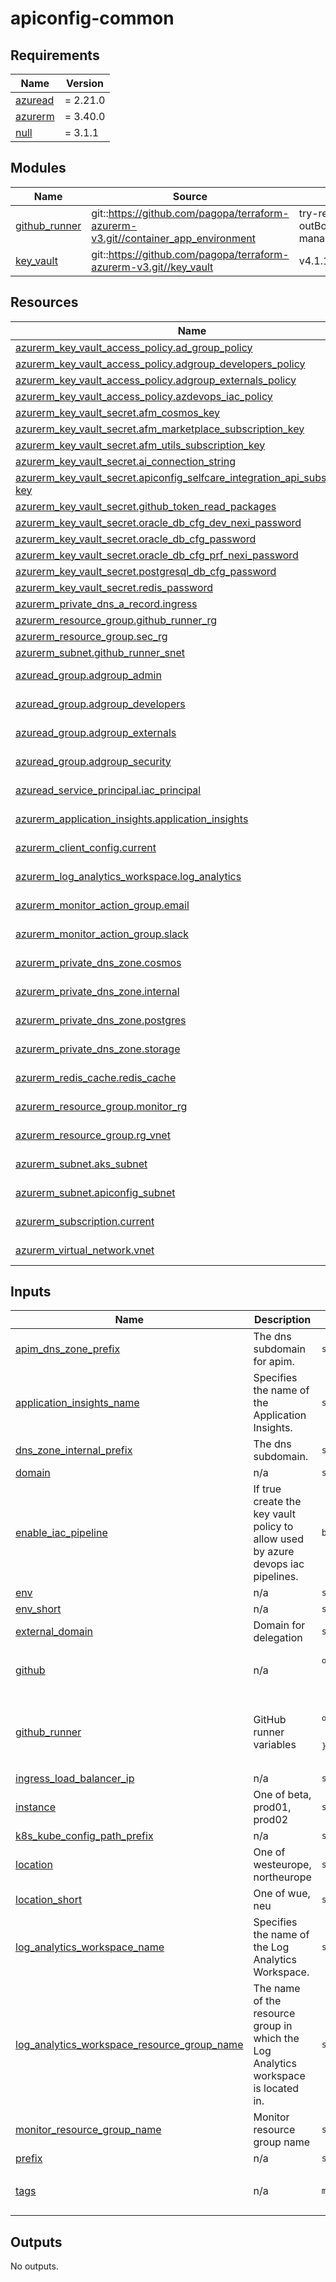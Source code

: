 # apiconfig-common

<!-- BEGINNING OF PRE-COMMIT-TERRAFORM DOCS HOOK -->
## Requirements

| Name | Version |
|------|---------|
| <a name="requirement_azuread"></a> [azuread](#requirement\_azuread) | = 2.21.0 |
| <a name="requirement_azurerm"></a> [azurerm](#requirement\_azurerm) | = 3.40.0 |
| <a name="requirement_null"></a> [null](#requirement\_null) | = 3.1.1 |

## Modules

| Name | Source | Version |
|------|--------|---------|
| <a name="module_github_runner"></a> [github\_runner](#module\_github\_runner) | git::https://github.com/pagopa/terraform-azurerm-v3.git//container_app_environment | try-remove-outBoundType-managedEnvironments |
| <a name="module_key_vault"></a> [key\_vault](#module\_key\_vault) | git::https://github.com/pagopa/terraform-azurerm-v3.git//key_vault | v4.1.17 |

## Resources

| Name | Type |
|------|------|
| [azurerm_key_vault_access_policy.ad_group_policy](https://registry.terraform.io/providers/hashicorp/azurerm/3.40.0/docs/resources/key_vault_access_policy) | resource |
| [azurerm_key_vault_access_policy.adgroup_developers_policy](https://registry.terraform.io/providers/hashicorp/azurerm/3.40.0/docs/resources/key_vault_access_policy) | resource |
| [azurerm_key_vault_access_policy.adgroup_externals_policy](https://registry.terraform.io/providers/hashicorp/azurerm/3.40.0/docs/resources/key_vault_access_policy) | resource |
| [azurerm_key_vault_access_policy.azdevops_iac_policy](https://registry.terraform.io/providers/hashicorp/azurerm/3.40.0/docs/resources/key_vault_access_policy) | resource |
| [azurerm_key_vault_secret.afm_cosmos_key](https://registry.terraform.io/providers/hashicorp/azurerm/3.40.0/docs/resources/key_vault_secret) | resource |
| [azurerm_key_vault_secret.afm_marketplace_subscription_key](https://registry.terraform.io/providers/hashicorp/azurerm/3.40.0/docs/resources/key_vault_secret) | resource |
| [azurerm_key_vault_secret.afm_utils_subscription_key](https://registry.terraform.io/providers/hashicorp/azurerm/3.40.0/docs/resources/key_vault_secret) | resource |
| [azurerm_key_vault_secret.ai_connection_string](https://registry.terraform.io/providers/hashicorp/azurerm/3.40.0/docs/resources/key_vault_secret) | resource |
| [azurerm_key_vault_secret.apiconfig_selfcare_integration_api_subscription-key](https://registry.terraform.io/providers/hashicorp/azurerm/3.40.0/docs/resources/key_vault_secret) | resource |
| [azurerm_key_vault_secret.github_token_read_packages](https://registry.terraform.io/providers/hashicorp/azurerm/3.40.0/docs/resources/key_vault_secret) | resource |
| [azurerm_key_vault_secret.oracle_db_cfg_dev_nexi_password](https://registry.terraform.io/providers/hashicorp/azurerm/3.40.0/docs/resources/key_vault_secret) | resource |
| [azurerm_key_vault_secret.oracle_db_cfg_password](https://registry.terraform.io/providers/hashicorp/azurerm/3.40.0/docs/resources/key_vault_secret) | resource |
| [azurerm_key_vault_secret.oracle_db_cfg_prf_nexi_password](https://registry.terraform.io/providers/hashicorp/azurerm/3.40.0/docs/resources/key_vault_secret) | resource |
| [azurerm_key_vault_secret.postgresql_db_cfg_password](https://registry.terraform.io/providers/hashicorp/azurerm/3.40.0/docs/resources/key_vault_secret) | resource |
| [azurerm_key_vault_secret.redis_password](https://registry.terraform.io/providers/hashicorp/azurerm/3.40.0/docs/resources/key_vault_secret) | resource |
| [azurerm_private_dns_a_record.ingress](https://registry.terraform.io/providers/hashicorp/azurerm/3.40.0/docs/resources/private_dns_a_record) | resource |
| [azurerm_resource_group.github_runner_rg](https://registry.terraform.io/providers/hashicorp/azurerm/3.40.0/docs/resources/resource_group) | resource |
| [azurerm_resource_group.sec_rg](https://registry.terraform.io/providers/hashicorp/azurerm/3.40.0/docs/resources/resource_group) | resource |
| [azurerm_subnet.github_runner_snet](https://registry.terraform.io/providers/hashicorp/azurerm/3.40.0/docs/resources/subnet) | resource |
| [azuread_group.adgroup_admin](https://registry.terraform.io/providers/hashicorp/azuread/2.21.0/docs/data-sources/group) | data source |
| [azuread_group.adgroup_developers](https://registry.terraform.io/providers/hashicorp/azuread/2.21.0/docs/data-sources/group) | data source |
| [azuread_group.adgroup_externals](https://registry.terraform.io/providers/hashicorp/azuread/2.21.0/docs/data-sources/group) | data source |
| [azuread_group.adgroup_security](https://registry.terraform.io/providers/hashicorp/azuread/2.21.0/docs/data-sources/group) | data source |
| [azuread_service_principal.iac_principal](https://registry.terraform.io/providers/hashicorp/azuread/2.21.0/docs/data-sources/service_principal) | data source |
| [azurerm_application_insights.application_insights](https://registry.terraform.io/providers/hashicorp/azurerm/3.40.0/docs/data-sources/application_insights) | data source |
| [azurerm_client_config.current](https://registry.terraform.io/providers/hashicorp/azurerm/3.40.0/docs/data-sources/client_config) | data source |
| [azurerm_log_analytics_workspace.log_analytics](https://registry.terraform.io/providers/hashicorp/azurerm/3.40.0/docs/data-sources/log_analytics_workspace) | data source |
| [azurerm_monitor_action_group.email](https://registry.terraform.io/providers/hashicorp/azurerm/3.40.0/docs/data-sources/monitor_action_group) | data source |
| [azurerm_monitor_action_group.slack](https://registry.terraform.io/providers/hashicorp/azurerm/3.40.0/docs/data-sources/monitor_action_group) | data source |
| [azurerm_private_dns_zone.cosmos](https://registry.terraform.io/providers/hashicorp/azurerm/3.40.0/docs/data-sources/private_dns_zone) | data source |
| [azurerm_private_dns_zone.internal](https://registry.terraform.io/providers/hashicorp/azurerm/3.40.0/docs/data-sources/private_dns_zone) | data source |
| [azurerm_private_dns_zone.postgres](https://registry.terraform.io/providers/hashicorp/azurerm/3.40.0/docs/data-sources/private_dns_zone) | data source |
| [azurerm_private_dns_zone.storage](https://registry.terraform.io/providers/hashicorp/azurerm/3.40.0/docs/data-sources/private_dns_zone) | data source |
| [azurerm_redis_cache.redis_cache](https://registry.terraform.io/providers/hashicorp/azurerm/3.40.0/docs/data-sources/redis_cache) | data source |
| [azurerm_resource_group.monitor_rg](https://registry.terraform.io/providers/hashicorp/azurerm/3.40.0/docs/data-sources/resource_group) | data source |
| [azurerm_resource_group.rg_vnet](https://registry.terraform.io/providers/hashicorp/azurerm/3.40.0/docs/data-sources/resource_group) | data source |
| [azurerm_subnet.aks_subnet](https://registry.terraform.io/providers/hashicorp/azurerm/3.40.0/docs/data-sources/subnet) | data source |
| [azurerm_subnet.apiconfig_subnet](https://registry.terraform.io/providers/hashicorp/azurerm/3.40.0/docs/data-sources/subnet) | data source |
| [azurerm_subscription.current](https://registry.terraform.io/providers/hashicorp/azurerm/3.40.0/docs/data-sources/subscription) | data source |
| [azurerm_virtual_network.vnet](https://registry.terraform.io/providers/hashicorp/azurerm/3.40.0/docs/data-sources/virtual_network) | data source |

## Inputs

| Name | Description | Type | Default | Required |
|------|-------------|------|---------|:--------:|
| <a name="input_apim_dns_zone_prefix"></a> [apim\_dns\_zone\_prefix](#input\_apim\_dns\_zone\_prefix) | The dns subdomain for apim. | `string` | `null` | no |
| <a name="input_application_insights_name"></a> [application\_insights\_name](#input\_application\_insights\_name) | Specifies the name of the Application Insights. | `string` | n/a | yes |
| <a name="input_dns_zone_internal_prefix"></a> [dns\_zone\_internal\_prefix](#input\_dns\_zone\_internal\_prefix) | The dns subdomain. | `string` | `null` | no |
| <a name="input_domain"></a> [domain](#input\_domain) | n/a | `string` | n/a | yes |
| <a name="input_enable_iac_pipeline"></a> [enable\_iac\_pipeline](#input\_enable\_iac\_pipeline) | If true create the key vault policy to allow used by azure devops iac pipelines. | `bool` | `false` | no |
| <a name="input_env"></a> [env](#input\_env) | n/a | `string` | n/a | yes |
| <a name="input_env_short"></a> [env\_short](#input\_env\_short) | n/a | `string` | n/a | yes |
| <a name="input_external_domain"></a> [external\_domain](#input\_external\_domain) | Domain for delegation | `string` | `null` | no |
| <a name="input_github"></a> [github](#input\_github) | n/a | <pre>object({<br>    org = string<br>  })</pre> | <pre>{<br>  "org": "pagopa"<br>}</pre> | no |
| <a name="input_github_runner"></a> [github\_runner](#input\_github\_runner) | GitHub runner variables | <pre>object({<br>    subnet_address_prefixes = list(string)<br>  })</pre> | <pre>{<br>  "subnet_address_prefixes": [<br>    "10.1.164.0/23"<br>  ]<br>}</pre> | no |
| <a name="input_ingress_load_balancer_ip"></a> [ingress\_load\_balancer\_ip](#input\_ingress\_load\_balancer\_ip) | n/a | `string` | n/a | yes |
| <a name="input_instance"></a> [instance](#input\_instance) | One of beta, prod01, prod02 | `string` | n/a | yes |
| <a name="input_k8s_kube_config_path_prefix"></a> [k8s\_kube\_config\_path\_prefix](#input\_k8s\_kube\_config\_path\_prefix) | n/a | `string` | `"~/.kube"` | no |
| <a name="input_location"></a> [location](#input\_location) | One of westeurope, northeurope | `string` | n/a | yes |
| <a name="input_location_short"></a> [location\_short](#input\_location\_short) | One of wue, neu | `string` | n/a | yes |
| <a name="input_log_analytics_workspace_name"></a> [log\_analytics\_workspace\_name](#input\_log\_analytics\_workspace\_name) | Specifies the name of the Log Analytics Workspace. | `string` | n/a | yes |
| <a name="input_log_analytics_workspace_resource_group_name"></a> [log\_analytics\_workspace\_resource\_group\_name](#input\_log\_analytics\_workspace\_resource\_group\_name) | The name of the resource group in which the Log Analytics workspace is located in. | `string` | n/a | yes |
| <a name="input_monitor_resource_group_name"></a> [monitor\_resource\_group\_name](#input\_monitor\_resource\_group\_name) | Monitor resource group name | `string` | n/a | yes |
| <a name="input_prefix"></a> [prefix](#input\_prefix) | n/a | `string` | n/a | yes |
| <a name="input_tags"></a> [tags](#input\_tags) | n/a | `map(any)` | <pre>{<br>  "CreatedBy": "Terraform"<br>}</pre> | no |

## Outputs

No outputs.
<!-- END OF PRE-COMMIT-TERRAFORM DOCS HOOK -->

